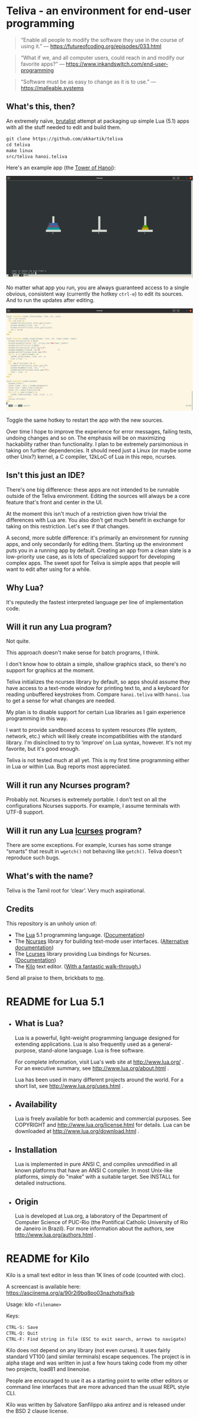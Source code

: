 # Teliva - an environment for end-user programming

> &ldquo;Enable all people to modify the software they use in the course of using it.&rdquo;
> &mdash; https://futureofcoding.org/episodes/033.html

> &ldquo;What if we, and all computer users, could reach in and modify our favorite apps?&rdquo;
> &mdash; https://www.inkandswitch.com/end-user-programming

> &ldquo;Software must be as easy to change as it is to use.&rdquo;
> &mdash; https://malleable.systems

## What's this, then?

An extremely naïve, [brutalist](https://en.wikipedia.org/wiki/Brutalist_architecture)
attempt at packaging up simple Lua (5.1) apps with all the stuff needed to
edit and build them.

```
git clone https://github.com/akkartik/teliva
cd teliva
make linux
src/teliva hanoi.teliva
```

Here's an example app (the [Tower of Hanoi](https://en.wikipedia.org/wiki/Tower_of_Hanoi)):

<img alt='screenshot of Teliva running the Towers of Hanoi' src='doc/hanoi.png'>

No matter what app you run, you are always guaranteed access to a single
obvious, consistent way (currently the hotkey `ctrl-e`) to edit its sources.
And to run the updates after editing.

<img alt='screenshot of Teliva editing the Towers of Hanoi' src='doc/hanoi-edit.png'>

Toggle the same hotkey to restart the app with the new sources.

Over time I hope to improve the experience for error messages, failing tests,
undoing changes and so on. The emphasis will be on maximizing hackability
rather than functionality. I plan to be extremely parsimonious in taking on
further dependencies. It should need just a Linux (or maybe some other Unix?)
kernel, a C compiler, 12kLoC of Lua in this repo, ncurses.

## Isn't this just an IDE?

There's one big difference: these apps are not intended to be runnable outside
of the Teliva environment. Editing the sources will always be a core feature
that's front and center in the UI.

At the moment this isn't much of a restriction given how trivial the
differences with Lua are. You also don't get much benefit in exchange for
taking on this restriction. Let's see if that changes.

A second, more subtle difference: it's primarily an environment for _running_
apps, and only secondarily for editing them. Starting up the environment puts
you in a running app by default. Creating an app from a clean slate is a
low-priority use case, as is lots of specialized support for developing
complex apps. The sweet spot for Teliva is simple apps that people will want
to edit after using for a while.

## Why Lua?

It's reputedly the fastest interpreted language per line of implementation
code.

## Will it run any Lua program?

Not quite.

This approach doesn't make sense for batch programs, I think.

I don't know how to obtain a simple, shallow graphics stack, so there's no
support for graphics at the moment.

Teliva initializes the ncurses library by default, so apps should assume they
have access to a text-mode window for printing text to, and a keyboard for
reading unbuffered keystrokes from. Compare `hanoi.teliva` with `hanoi.lua` to
get a sense for what changes are needed.

My plan is to disable support for certain Lua libraries as I gain experience
programming in this way.

I want to provide sandboxed access to system resources (file system, network,
etc.) which will likely create incompatibilities with the standard library.
I'm disinclined to try to &lsquo;improve&rsquo; on Lua syntax, however. It's
not my favorite, but it's good enough.

Teliva is not tested much at all yet. This is my first time programming either
in Lua or within Lua. Bug reports most appreciated.

## Will it run any Ncurses program?

Probably not. Ncurses is extremely portable. I don't test on all the
configurations Ncurses supports. For example, I assume terminals with UTF-8
support.

## Will it run any Lua [lcurses](https://github.com/lcurses/lcurses) program?

There are some exceptions. For example, lcurses has some strange
&ldquo;smarts&rdquo; that result in `wgetch()` not behaving like `getch()`.
Teliva doesn't reproduce such bugs.

## What's with the name?

Teliva is the Tamil root for &lsquo;clear&rsquo;. Very much aspirational.

## Credits

This repository is an unholy union of:
* The [Lua](https://www.lua.org) 5.1 programming language.
  ([Documentation](https://www.lua.org/pil/contents.html))
* The [Ncurses](https://tldp.org/HOWTO/NCURSES-Programming-HOWTO) library for
  building text-mode user interfaces. ([Alternative documentation](https://tldp.org/LDP/lpg-0.4.pdf))
* The [Lcurses](https://github.com/lcurses/lcurses) library providing Lua
  bindings for Ncurses. ([Documentation](http://lcurses.github.io/lcurses))
* The [Kilo](https://github.com/antirez/kilo) text editor. ([With a fantastic
  walk-through.](https://viewsourcecode.org/snaptoken/kilo))

Send all praise to them, brickbats to [me](http://akkartik.name/contact).

# README for Lua 5.1

* What is Lua?
  ------------
  Lua is a powerful, light-weight programming language designed for extending
  applications. Lua is also frequently used as a general-purpose, stand-alone
  language. Lua is free software.

  For complete information, visit Lua's web site at http://www.lua.org/ .
  For an executive summary, see http://www.lua.org/about.html .

  Lua has been used in many different projects around the world.
  For a short list, see http://www.lua.org/uses.html .

* Availability
  ------------
  Lua is freely available for both academic and commercial purposes.
  See COPYRIGHT and http://www.lua.org/license.html for details.
  Lua can be downloaded at http://www.lua.org/download.html .

* Installation
  ------------
  Lua is implemented in pure ANSI C, and compiles unmodified in all known
  platforms that have an ANSI C compiler. In most Unix-like platforms, simply
  do "make" with a suitable target. See INSTALL for detailed instructions.

* Origin
  ------
  Lua is developed at Lua.org, a laboratory of the Department of Computer
  Science of PUC-Rio (the Pontifical Catholic University of Rio de Janeiro
  in Brazil).
  For more information about the authors, see http://www.lua.org/authors.html .

# README for Kilo

Kilo is a small text editor in less than 1K lines of code (counted with cloc).

A screencast is available here: https://asciinema.org/a/90r2i9bq8po03nazhqtsifksb

Usage: kilo `<filename>`

Keys:

    CTRL-S: Save
    CTRL-Q: Quit
    CTRL-F: Find string in file (ESC to exit search, arrows to navigate)

Kilo does not depend on any library (not even curses). It uses fairly standard
VT100 (and similar terminals) escape sequences. The project is in alpha
stage and was written in just a few hours taking code from my other two
projects, load81 and linenoise.

People are encouraged to use it as a starting point to write other editors
or command line interfaces that are more advanced than the usual REPL
style CLI.

Kilo was written by Salvatore Sanfilippo aka antirez and is released
under the BSD 2 clause license.
